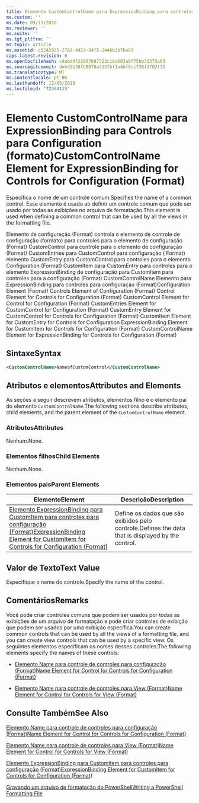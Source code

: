 ```yaml
---
title: Elemento CustomControlName para ExpressionBinding para controles para configuração (Format) | Microsoft Docs
ms.custom: ''
ms.date: 09/13/2016
ms.reviewer: ''
ms.suite: ''
ms.tgt_pltfrm: ''
ms.topic: article
ms.assetid: c5242935-2782-4d23-84f5-2446b2b7ba83
caps.latest.revision: 8
ms.openlocfilehash: c9abd9f22907b87323c16d603a9f75bb3d375a03
ms.sourcegitcommit: debd2b38fb8070a7357bf1a4bf9cc736f3702f31
ms.translationtype: MT
ms.contentlocale: pt-BR
ms.lasthandoff: 12/05/2019
ms.locfileid: "72364115"
---
```

# <a name="customcontrolname-element-for-expressionbinding-for-controls-for-configuration-format"></a><span data-ttu-id="3e883-102">Elemento CustomControlName para ExpressionBinding para Controls para Configuration (formato)</span><span class="sxs-lookup"><span data-stu-id="3e883-102">CustomControlName Element for ExpressionBinding for Controls for Configuration (Format)</span></span>

<span data-ttu-id="3e883-103">Especifica o nome de um controle comum.</span><span class="sxs-lookup"><span data-stu-id="3e883-103">Specifies the name of a common control.</span></span> <span data-ttu-id="3e883-104">Esse elemento é usado ao definir um controle comum que pode ser usado por todas as exibições no arquivo de formatação.</span><span class="sxs-lookup"><span data-stu-id="3e883-104">This element is used when defining a common control that can be used by all the views in the formatting file.</span></span>

<span data-ttu-id="3e883-105">Elemento de configuração (Format) controla o elemento de controle de configuração (formato) para controles para o elemento de configuração (Format) CustomControl para controle para o elemento de configuração (Format) CustomEntries para CustomControl para configuração ( Format) elemento CustomEntry para CustomControl para controles para o elemento Configuration (Format) CustomItem para CustomEntry para controles para o elemento ExpressionBinding de configuração para CustomItem para controles para a configuração (Format) CustomControlName Elemento para ExpressionBinding para controles para configuração (Format)</span><span class="sxs-lookup"><span data-stu-id="3e883-105">Configuration Element (Format) Controls Element of Configuration (Format) Control Element for Controls for Configuration (Format) CustomControl Element for Control for Configuration (Format) CustomEntries Element for CustomControl for Configuration (Format) CustomEntry Element for CustomControl for Controls for Configuration (Format) CustomItem Element for CustomEntry for Controls for Configuration ExpressionBinding Element for CustomItem for Controls for Configuration (Format) CustomControlName Element for ExpressionBinding for Controls for Configuration (Format)</span></span>

## <a name="syntax"></a><span data-ttu-id="3e883-106">Sintaxe</span><span class="sxs-lookup"><span data-stu-id="3e883-106">Syntax</span></span>

```xml
<CustomControlName>NameofCustomControl</CustomControlName>
```

## <a name="attributes-and-elements"></a><span data-ttu-id="3e883-107">Atributos e elementos</span><span class="sxs-lookup"><span data-stu-id="3e883-107">Attributes and Elements</span></span>

<span data-ttu-id="3e883-108">As seções a seguir descrevem atributos, elementos filho e o elemento pai do elemento `CustomControlName`.</span><span class="sxs-lookup"><span data-stu-id="3e883-108">The following sections describe attributes, child elements, and the parent element of the `CustomControlName` element.</span></span>

### <a name="attributes"></a><span data-ttu-id="3e883-109">Atributos</span><span class="sxs-lookup"><span data-stu-id="3e883-109">Attributes</span></span>

<span data-ttu-id="3e883-110">Nenhum.</span><span class="sxs-lookup"><span data-stu-id="3e883-110">None.</span></span>

### <a name="child-elements"></a><span data-ttu-id="3e883-111">Elementos filhos</span><span class="sxs-lookup"><span data-stu-id="3e883-111">Child Elements</span></span>

<span data-ttu-id="3e883-112">Nenhum.</span><span class="sxs-lookup"><span data-stu-id="3e883-112">None.</span></span>

### <a name="parent-elements"></a><span data-ttu-id="3e883-113">Elementos pais</span><span class="sxs-lookup"><span data-stu-id="3e883-113">Parent Elements</span></span>

|<span data-ttu-id="3e883-114">Elemento</span><span class="sxs-lookup"><span data-stu-id="3e883-114">Element</span></span>|<span data-ttu-id="3e883-115">Descrição</span><span class="sxs-lookup"><span data-stu-id="3e883-115">Description</span></span>|
|-------------|-----------------|
|[<span data-ttu-id="3e883-116">Elemento ExpressionBinding para CustomItem para controles para configuração (Format)</span><span class="sxs-lookup"><span data-stu-id="3e883-116">ExpressionBinding Element for CustomItem for Controls for Configuration (Format)</span></span>](./expressionbinding-element-for-customitem-for-controls-for-configuration-format.md)|<span data-ttu-id="3e883-117">Define os dados que são exibidos pelo controle.</span><span class="sxs-lookup"><span data-stu-id="3e883-117">Defines the data that is displayed by the control.</span></span>|

## <a name="text-value"></a><span data-ttu-id="3e883-118">Valor de Texto</span><span class="sxs-lookup"><span data-stu-id="3e883-118">Text Value</span></span>

<span data-ttu-id="3e883-119">Especifique o nome do controle.</span><span class="sxs-lookup"><span data-stu-id="3e883-119">Specify the name of the control.</span></span>

## <a name="remarks"></a><span data-ttu-id="3e883-120">Comentários</span><span class="sxs-lookup"><span data-stu-id="3e883-120">Remarks</span></span>

<span data-ttu-id="3e883-121">Você pode criar controles comuns que podem ser usados por todas as exibições de um arquivo de formatação e pode criar controles de exibição que podem ser usados por uma exibição específica.</span><span class="sxs-lookup"><span data-stu-id="3e883-121">You can create common controls that can be used by all the views of a formatting file, and you can create view controls that can be used by a specific view.</span></span> <span data-ttu-id="3e883-122">Os seguintes elementos especificam os nomes desses controles:</span><span class="sxs-lookup"><span data-stu-id="3e883-122">The following elements specify the names of these controls:</span></span>

- [<span data-ttu-id="3e883-123">Elemento Name para controle de controles para configuração (Format)</span><span class="sxs-lookup"><span data-stu-id="3e883-123">Name Element for Control for Controls for Configuration (Format)</span></span>](./name-element-for-control-for-controls-for-configuration-format.md)

- [<span data-ttu-id="3e883-124">Elemento Name para controle de controles para View (Format)</span><span class="sxs-lookup"><span data-stu-id="3e883-124">Name Element for Control for Controls for View (Format)</span></span>](./name-element-for-control-for-controls-for-view-format.md)

## <a name="see-also"></a><span data-ttu-id="3e883-125">Consulte Também</span><span class="sxs-lookup"><span data-stu-id="3e883-125">See Also</span></span>

[<span data-ttu-id="3e883-126">Elemento Name para controle de controles para configuração (Format)</span><span class="sxs-lookup"><span data-stu-id="3e883-126">Name Element for Control for Controls for Configuration (Format)</span></span>](./name-element-for-control-for-controls-for-configuration-format.md)

[<span data-ttu-id="3e883-127">Elemento Name para controle de controles para View (Format)</span><span class="sxs-lookup"><span data-stu-id="3e883-127">Name Element for Control for Controls for View (Format)</span></span>](./name-element-for-control-for-controls-for-view-format.md)

[<span data-ttu-id="3e883-128">Elemento ExpressionBinding para CustomItem para controles para configuração (Format)</span><span class="sxs-lookup"><span data-stu-id="3e883-128">ExpressionBinding Element for CustomItem for Controls for Configuration (Format)</span></span>](./expressionbinding-element-for-customitem-for-controls-for-configuration-format.md)

[<span data-ttu-id="3e883-129">Gravando um arquivo de formatação do PowerShell</span><span class="sxs-lookup"><span data-stu-id="3e883-129">Writing a PowerShell Formatting File</span></span>](./writing-a-powershell-formatting-file.md)
